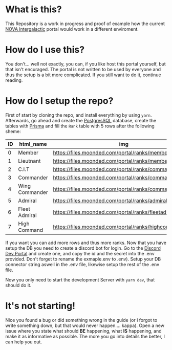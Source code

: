 # What is this?

This Repository is a work in progress and proof of example how the current [NOVA Intergalactic](https://novaintergalactic.com) portal would work in a different enviroment.

# How do I use this?

You don't... well not exactly, you can, if you like host this portal yourself, but that isn't encuraged.
The portal is not written to be used by everyone and thus the setup is a bit more complicated. If you still want to do it, continue reading.

# How do I setup the repo?

First of start by cloning the repo, and install everything by using `yarn`.
Afterwards, go ahead and create the [PostgresSQL](https://www.postgresql.org/) database, create the tables with [Prisma](https://www.prisma.io/) and fill the `Rank` table with 5 rows after the following sheme:

| ID  | html_name      | img                                                     |
| --- | -------------- | ------------------------------------------------------- |
| 0   | Member         | https://files.moonded.com/portal/ranks/member.png       |
| 1   | Lieutnant      | https://files.moonded.com/portal/ranks/member.png       |
| 2   | C.I.T          | https://files.moonded.com/portal/ranks/commander.png    |
| 3   | Commander      | https://files.moonded.com/portal/ranks/commander.png    |
| 4   | Wing Commander | https://files.moonded.com/portal/ranks/commander.png    |
| 5   | Admiral        | https://files.moonded.com/portal/ranks/admiral.png      |
| 6   | Fleet Admiral  | https://files.moonded.com/portal/ranks/fleetadmiral.png |
| 7   | High Command   | https://files.moonded.com/portal/ranks/highcommand.png  |

If you want you can add more rows and thus more ranks. Now that you have setup the DB you need to create a discord bot for login. Go to the [Discord Dev Portal](https://discord.com/developers/docs/intro) and create one, and copy the id and the secret into the .env provided. Don't forget to rename the exmaple.env to .env). Setup your DB connector string aswell in the .env file, likewise setup the rest of the .env file.

Now you only need to start the development Server with `yarn dev`, that should do it.

# It's not starting!

Nice you found a bug or did something wrong in the guide (or i forgot to write something down, but that would never happen.... kappa). Open a new issue where you state what should **__BE__** happening, what **__IS__** happening, and make it as informative as possible. The more you go into details the better, I can help you out. 